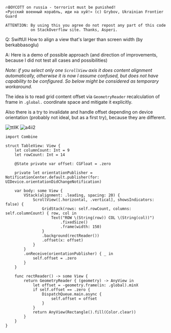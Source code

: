 ```
🔥BOYCOTT on russia - terrorist must be punished!
«Русский военный корабль, иди на хуй!» (c) Grybov, Ukrainian Frontier Guard

ATTENTION: By using this you agree do not repost any part of this code
           on StackOverflow site. Thanks, Asperi.
```

Q: SwiftUI How to align a view that's larger than screen width (by berkabbasoglu)

A: Here is a demo of possible approach (and direction of improvements, because I did not test all cases and possibilities)

*Note: if you select only one `ScrollView` axis it does content alignment automatically, otherwise it is now I assume confused, but does not have capability to be configured. So below might be considered as temporary workaround.*

The idea is to read grid content offset via `GeometryReader` recalculation of frame in `.global.` coordinate space and mitigate it explicitly.

Also there is a try to invalidate and handle offset depending on device orientation (probably not ideal, but as a first try), because they are different.

![ttlIK](https://user-images.githubusercontent.com/62171579/179004630-a762da2a-c830-4a09-bdce-69a153a8d381.png)
![a4ii2](https://user-images.githubusercontent.com/62171579/179004645-33390b9a-0d51-4cde-b2f3-0299ff444d43.png)


    import Combine
    
    struct TableView: View {
        let columnCount: Int = 9
        let rowCount: Int = 14
    
        @State private var offset: CGFloat = .zero
    
        private let orientationPublisher = NotificationCenter.default.publisher(for: UIDevice.orientationDidChangeNotification)
        
        var body: some View {
            VStack(alignment: .leading, spacing: 20) {
                ScrollView([.horizontal, .vertical], showsIndicators: false) {
                    GridStack(rows: self.rowCount, columns: self.columnCount) { row, col in
                        Text("ROW \(String(row)) COL \(String(col))")
                            .fixedSize()
                            .frame(width: 150)
                    }
                    .background(rectReader())
                    .offset(x: offset)
                }
            }
            .onReceive(orientationPublisher) { _ in
                self.offset = .zero
            }
        }
    
        func rectReader() -> some View {
            return GeometryReader { (geometry) -> AnyView in
                let offset = -geometry.frame(in: .global).minX
                if self.offset == .zero {
                    DispatchQueue.main.async {
                        self.offset = offset
                    }
                }
                return AnyView(Rectangle().fill(Color.clear))
            }
        }
    }

